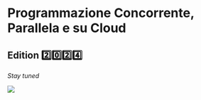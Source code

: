 # Programmazione Concorrente, Parallela e su Cloud

## Edition 2️⃣0️⃣2️⃣4️⃣

_Stay tuned_

![](https://images.squarespace-cdn.com/content/v1/56c8ea9db654f92cd6e53568/1465503420048-LIBRT5W79357E1RCUSXM/bestgifever.gif?format=2500w)